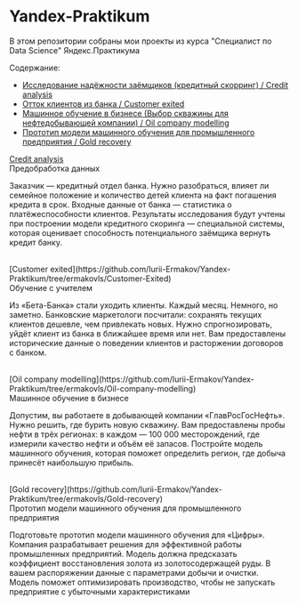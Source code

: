 # Yandex-Praktikum

В этом репозитории собраны мои проекты из курса "Специалист по Data Science" Яндекс.Практикума

Содержание:

- [Исследование надёжности заёмщиков (кредитный скорринг) / Credit analysis](https://github.com/Iurii-Ermakov/Yandex-Praktikum/tree/ermakovls/Credit-Analysis)
- [Отток клиентов из банка / Customer exited](https://github.com/Iurii-Ermakov/Yandex-Praktikum/tree/ermakovls/Customer-Exited)
- [Машинное обучение в бизнесе (Выбор скважины для нефтедобывающей компании) / Oil company modelling](https://github.com/Iurii-Ermakov/Yandex-Praktikum/tree/ermakovls/Oil-company-modelling)
- [Прототип модели машинного обучения для промышленного предприятия / Gold recovery](https://github.com/Iurii-Ermakov/Yandex-Praktikum/tree/ermakovls/Gold-recovery)




[Credit analysis](https://github.com/Iurii-Ermakov/Yandex-Praktikum/tree/ermakovls/Credit-Analysis)
<br>Предобработка данных

Заказчик — кредитный отдел банка. Нужно разобраться, влияет ли семейное положение и количество детей клиента на факт погашения кредита в срок. Входные данные от банка — статистика о платёжеспособности клиентов. Результаты исследования будут учтены при построении модели кредитного скоринга — специальной системы, которая оценивает способность потенциального заёмщика вернуть кредит банку.


<br>
[Customer exited](https://github.com/Iurii-Ermakov/Yandex-Praktikum/tree/ermakovls/Customer-Exited)
<br>Обучение с учителем

Из «Бета-Банка» стали уходить клиенты. Каждый месяц. Немного, но заметно. Банковские маркетологи посчитали: сохранять текущих клиентов дешевле, чем привлекать новых. Нужно спрогнозировать, уйдёт клиент из банка в ближайшее время или нет. Вам предоставлены исторические данные о поведении клиентов и расторжении договоров с банком.


<br>
[Oil company modelling](https://github.com/Iurii-Ermakov/Yandex-Praktikum/tree/ermakovls/Oil-company-modelling)
<br>Машинное обучение в бизнесе

Допустим, вы работаете в добывающей компании «ГлавРосГосНефть». Нужно решить, где бурить новую скважину. Вам предоставлены пробы нефти в трёх регионах: в каждом — 100 000 месторождений, где измерили качество нефти и объём её запасов. Постройте модель машинного обучения, которая поможет определить регион, где добыча принесёт наибольшую прибыль.


<br>
[Gold recovery](https://github.com/Iurii-Ermakov/Yandex-Praktikum/tree/ermakovls/Gold-recovery)
<br>Прототип модели машинного обучения для промышленного предприятия

Подготовьте прототип модели машинного обучения для «Цифры». Компания разрабатывает решения для эффективной работы промышленных предприятий. Модель должна предсказать коэффициент восстановления золота из золотосодержащей руды. В вашем распоряжении данные с параметрами добычи и очистки. Модель поможет оптимизировать производство, чтобы не запускать предприятие с убыточными характеристиками
